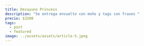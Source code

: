```yaml
---
title: Desayuno Princess
description: "Se entrega envuelto con moño y tags con frases "
precio: $3200
tags:
  - post
  - featured
image: ../assets/assets/article-5.jpeg
---
```

